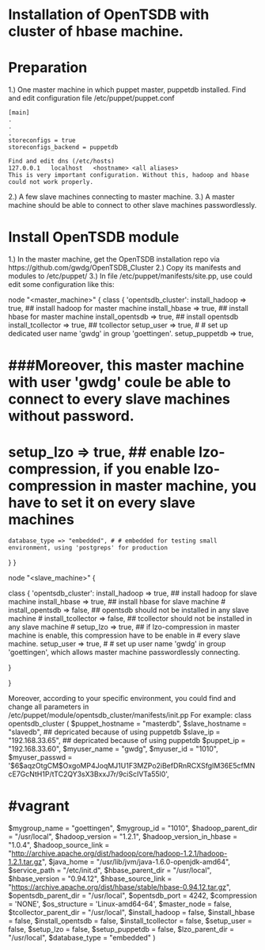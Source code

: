 Installation of OpenTSDB with cluster of hbase machine.
==========
<h1> Preparation </h1>
1.) One master machine in which puppet master, puppetdb installed.
	Find and edit configuration file /etc/puppet/puppet.conf
	
	[main]
	.
	.
	.
	storeconfigs = true
	storeconfigs_backend = puppetdb
	
	Find and edit dns (/etc/hosts)
	127.0.0.1	localhost	<hostname> <all aliases>
	This is very important configuration. Without this, hadoop and hbase could not work properly. 

2.) A few slave machines connecting to master machine.
3.) A master machine should be able to connect to other slave machines passwordlessly.

<h1> Install OpenTSDB module </h1>
1.) In the master machine, get the OpenTSDB installation repo via https://github.com/gwdg/OpenTSDB_Cluster
2.) Copy its manifests and modules to /etc/puppet/
3.) In file /etc/puppet/manifests/site.pp, use could edit some configuration like this:

node "<master_machine>" {
  class { 'opentsdb_cluster':
        install_hadoop     => true,        ## install hadoop for master machine
        install_hbase      => true,        ## install hbase for master machine
        install_opentsdb   => true,        ## install opentsdb
        install_tcollector => true,        ## tcollector
    setup_user     => true, # # set up dedicated user name 'gwdg' in group 'goettingen'.
    setup_puppetdb => true,
  # ###Moreover, this master machine with user 'gwdg' coule be able to connect to every slave machines without password.

  #    	setup_lzo          => true,        ## enable lzo-compression, if you enable lzo-compression in master machine, you have to set it on every slave machines
  
   	database_type => "embedded", # # embedded for testing small environment, using 'postgreps' for production
  }
}

node "<slave_machine>" {
  

  class { 'opentsdb_cluster':
       install_hadoop     => true,       ## install hadoop for slave machine
        install_hbase      => true,      ## install hbase for slave machine
    #    install_opentsdb   => false,     ## opentsdb should not be installed in any slave machine
    #    install_tcollector => false,     ## tcollector should not be installed in any slave machine
    #    setup_lzo          => true,      ## if lzo-compression in master machine is enable, this compression have to be enable in
    #    every slave machine.
    setup_user => true, # # set up user name 'gwdg' in group 'goettingen', which allows master machine passwordlessly connecting.
  
  }

}


Moreover, according to your specific environment, you could find and change all parameters in /etc/puppet/module/opentsdb_cluster/manifests/init.pp
For example:
class opentsdb_cluster (
  $puppet_hostname         = "masterdb",
  $slave_hostname          = "slavedb",			## depricated because of using puppetdb
  $slave_ip                = "192.168.33.65",		## depricated because of using puppetdb
  $puppet_ip               = "192.168.33.60", 
  $myuser_name             = "gwdg",
  $myuser_id               = "1010",
  $myuser_passwd           = '\$6\$aqzOtgCM\$OxgoMP4JoqMJ1U1F3MZPo2iBefDRnRCXSfgIM36E5cfMNcE7GcNtH1P/tTC2QY3sX3BxxJ7r/9ciScIVTa55l0',
  # #vagrant
  $mygroup_name            = "goettingen",
  $mygroup_id              = "1010",
  $hadoop_parent_dir       = "/usr/local",
  $hadoop_version          = "1.2.1",
  $hadoop_version_in_hbase = "1.0.4",
  $hadoop_source_link      = "http://archive.apache.org/dist/hadoop/core/hadoop-1.2.1/hadoop-1.2.1.tar.gz",
  $java_home               = "/usr/lib/jvm/java-1.6.0-openjdk-amd64",
  $service_path            = "/etc/init.d",
  $hbase_parent_dir        = "/usr/local",
  $hbase_version           = "0.94.12",
  $hbase_source_link       = "https://archive.apache.org/dist/hbase/stable/hbase-0.94.12.tar.gz",
  $opentsdb_parent_dir     = "/usr/local",
  $opentsdb_port           = 4242,
  $compression             = 'NONE',
  $os_structure            = 'Linux-amd64-64',
  $master_node             = false,
  $tcollector_parent_dir   = "/usr/local",
  $install_hadoop          = false,
  $install_hbase           = false,
  $install_opentsdb        = false,
  $install_tcollector      = false,
  $setup_user              = false,
  $setup_lzo               = false,
  $setup_puppetdb          = false, 
  $lzo_parent_dir          = "/usr/local",
  $database_type           = "embedded" )


